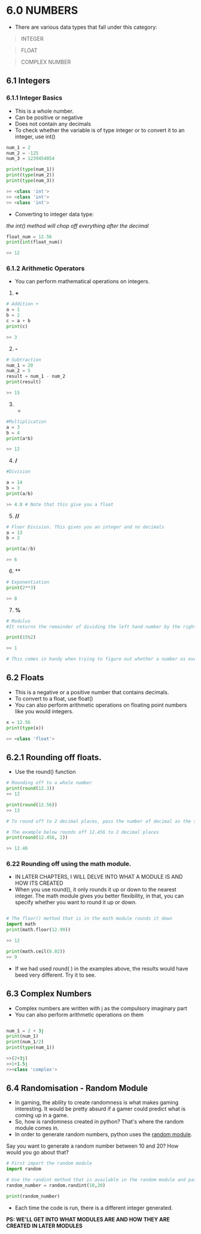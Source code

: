# 6.0 NUMBERS

- There are various data types that fall under this category: 

> INTEGER

>FLOAT

>COMPLEX NUMBER

## 6.1 Integers 

### 6.1.1 Integer Basics 

- This is a whole number.
- Can be positive or negative
- Does not contain any decimals
- To check whether the variable is of type integer or to convert it to an integer, use int()

```python 
num_1 = 2
num_2 = -125
num_3 = 1239454854

print(type(num_1))
print(type(num_2))
print(type(num_3))

>> <class 'int'>
>> <class 'int'>
>> <class 'int'>
```

- Converting to integer data type:

*the int() method will chop off everything after the decimal*
```python
float_num = 12.56
print(int(float_num))

>> 12
```

### 6.1.2 Arithmetic Operators 
- You can perform mathematical operations on integers. 

1. **+** 
```python
# Addition +
a = 1
b = 2
c = a + b
print(c)

>> 3
```

2. **-**
```python
# Subtraction
num_1 = 20
num_2 = 5
result = num_1 - num_2
print(result)

>> 15
```

3. * 

```python
#Multiplication
a = 3
b = 4
print(a*b)

>> 12
```

4. **/**

```python
#Division

a = 14
b = 3
print(a/b)

>> 4.0 # Note that this give you a float
```

5. **//**

```python
# Floor Division. This gives you an integer and no decimals
a = 13
b = 2

print(a//b)

>> 6

```

6. **
```python
# Exponentiation
print(2**3)

>> 8
```

7. **%**
```python
# Modulus
#It returns the remainder of dividing the left hand number by the right hand number

print(15%2)

>> 1

# This comes in handy when trying to figure out whether a number os even/odd.
```

## 6.2 Floats 

- This is a negative or a positive number that contains decimals. 
- To convert to a float, use float()
- You can also perform arithmetic operations on floating point numbers like you would integers. 

```python
x = 12.56
print(type(x))

>> <class 'float'>
```

## 6.2.1 Rounding off floats. 

- Use the round() function 

```python
# Rounding off to a whole number
print(round(12.3))
>> 12

print(round(12.56))
>> 13

# To round off to 2 decimal places, pass the number of decimal as the second argument

# The example below rounds off 12.456 to 2 decimal places
print(round(12.456, 2))

>> 12.46
```

### 6.22 Rounding off using the math module. 

- IN LATER CHAPTERS, I WILL DELVE INTO WHAT A MODULE IS AND HOW ITS CREATED
- When you use round(), it only rounds it up or down to the nearest integer. The math module gives you better flexibility, in that, you can specify whether you want to round it up or down. 

```python

# The floor() method that is in the math module rounds it down
import math
print(math.floor(12.99))

>> 12

print(math.ceil(8.02))
>> 9
```
- If we had used round( ) in the examples above, the results would have beed very different. Try it to see. 

## 6.3 Complex Numbers 

- Complex numbers are written with j as the compulsory imaginary part
- You can also perform arithmetic operations on them

```python

num_1 = 2 + 3j
print(num_1)
print(num_1/2)
print(type(num_1))

>>(2+3j)
>>1+1.5j
>><class 'complex'>
```


## 6.4 Randomisation - Random Module 

- In gaming, the ability to create randomness is what makes gaming interesting. It would be pretty absurd if a gamer could predict what is coming up in a game. 
- So, how is randomness created in python? That's where the random module comes in. 
- In order to generate random numbers, python uses the [random module](https://docs.python.org/3/library/random.html). 


Say you want to generate a random number between 10 and 20? How would you go about that? 

```python
# First import the random module
import random

# Use the randint method that is available in the random module and pass in the limits. 
random_number = random.randint(10,20)

print(random_number)
```

- Each time the code is run, there is a different integer generated. 

**PS: WE'LL GET INTO WHAT MODULES ARE AND HOW THEY ARE CREATED IN LATER MODULES**